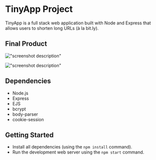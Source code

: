 # TinyApp Project

TinyApp is a full stack web application built with Node and Express that allows users to shorten long URLs (à la bit.ly).

## Final Product

!["screenshot description"](https://github.com/Smalhotra1996/tinyapp/blob/feature/user-registration/docs/urls-page.png)

!["screenshot description"](https://github.com/Smalhotra1996/tinyapp/blob/feature/user-registration/docs/url-edit-page.png)

## Dependencies

- Node.js
- Express
- EJS
- bcrypt
- body-parser
- cookie-session

## Getting Started

- Install all dependencies (using the `npm install` command).
- Run the development web server using the `npm start` command.
